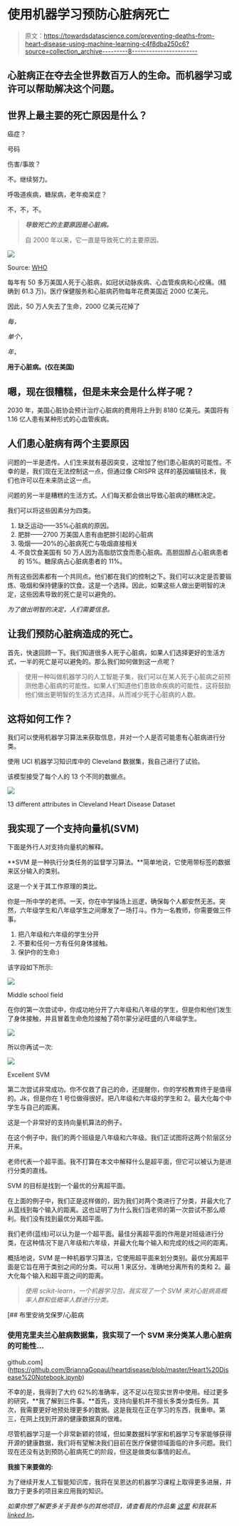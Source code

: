# 使用机器学习预防心脏病死亡

> 原文：<https://towardsdatascience.com/preventing-deaths-from-heart-disease-using-machine-learning-c4f8dba250c6?source=collection_archive---------8----------------------->

## 心脏病正在夺去全世界数百万人的生命。而机器学习或许可以帮助解决这个问题。

## 世界上最主要的死亡原因是什么？

癌症？

号码

伤害/事故？

不。继续努力。

呼吸道疾病，糖尿病，老年痴呆症？

不，不，不。

> ***导致死亡的主要原因是心脏病。***
> 
> 自 2000 年以来，它一直是导致死亡的主要原因。

![](img/3a4e84a818c6cfcbd2f648746e6b3e68.png)

Source: [WHO](https://www.who.int/news-room/fact-sheets/detail/the-top-10-causes-of-death)

每年有 50 多万美国人死于心脏病，如冠状动脉疾病、心血管疾病和心绞痛。(精确到 61.3 万)。医疗保健服务和心脏病药物每年花费美国近 2000 亿美元。

因此，50 万人失去了生命，2000 亿美元花掉了

*每，*

*单个，*

*年*，

**用于心脏病。(仅在美国)**

## 嗯，现在很糟糕，但是未来会是什么样子呢？

2030 年，美国心脏协会预计治疗心脏病的费用将上升到 8180 亿美元。美国将有 1.16 亿人患有某种形式的心血管疾病。

## 人们患心脏病有两个主要原因

问题的一半是遗传。人们生来就有基因突变，这增加了他们患心脏病的可能性。不幸的是，我们现在无法控制这一点，但通过像 CRISPR 这样的基因编辑技术，我们也许可以在未来防止这一点。

问题的另一半是糟糕的生活方式。人们每天都会做出导致心脏病的糟糕决定。

我们可以将这些因素分为四类。

1.  缺乏运动——35%心脏病的原因。
2.  肥胖——2700 万美国人患有由肥胖引起的心脏病
3.  吸烟——20%的心脏病死亡与吸烟直接相关
4.  不良饮食美国有 50 万人因为高脂肪饮食而患心脏病。高胆固醇占心脏病患者的 15%。糖尿病占心脏病患者的 11%。

所有这些因素都有一个共同点。他们都在我们的控制之下。我们可以决定是否要锻炼、吸烟和保持健康的饮食。这是一个选择。因此，如果这些人做出更明智的决定，这些因素导致的死亡是可以避免的。

*为了做出明智的决定，人们需要信息。*

## 让我们预防心脏病造成的死亡。

首先，快速回顾一下。我们知道很多人死于心脏病，如果人们选择更好的生活方式，一半的死亡是可以避免的。那么我们如何做到这一点呢？

> 使用一种叫做机器学习的人工智能子集，我们可以在某人死于心脏病之前预测他患心脏病的可能性。如果人们知道他们患致命疾病的可能性，这将鼓励他们做出更明智的生活方式选择。从而减少死于心脏病的人数。

## 这将如何工作？

我们可以使用机器学习算法来获取信息，并对一个人是否可能患有心脏病进行分类。

使用 UCI 机器学习知识库中的 Cleveland 数据集，我自己进行了试验。

该模型接受了每个人的 13 个不同的数据点。

![](img/8ad6aad1d95bd63ebd19bcb14722d335.png)

13 different attributes in Cleveland Heart Disease Dataset

## 我实现了一个支持向量机(SVM)

下面是外行人对支持向量机的解释。

**SVM 是一种执行分类任务的监督学习算法。**简单地说，它使用带标签的数据来区分输入的类别。

这是一个关于其工作原理的类比。

你是一所中学的老师。一天，你在中学操场上巡逻，确保每个人都安然无恙。突然，六年级学生和八年级学生之间爆发了一场打斗。作为一名教师，你需要做三件事。

1.  把八年级和六年级的学生分开
2.  不要和任何一方有任何身体接触。
3.  保护你的生命:)

该字段如下所示:

![](img/121bb2d47e586f3a5b13324a7a5daff9.png)

Middle school field

在你的第一次尝试中，你成功地分开了六年级和八年级的学生，但是你和他们发生了身体接触，并且冒着生命危险接触了荷尔蒙分泌旺盛的八年级学生。

![](img/619c1545a99635699f3728a8d8834d51.png)

所以你再试一次:

![](img/7ab712d45280afa5edbcc086cc82946a.png)

Excellent SVM

第二次尝试非常成功。你不仅救了自己的命，还提醒你，你的学校教育终于是值得的。Jk，但是你在 1 号位做得很好。把八年级和六年级的学生和 2。最大化每个中学生与自己的距离。

这是一个非常好的支持向量机算法的例子。

在这个例子中，我们的两个班级是八年级和六年级。我们正试图将这两个阶层区分开来。

老师代表一个超平面。我不打算在本文中解释什么是超平面，但它可以被认为是进行分类的直线。

SVM 的目标是找到一个最优的分离超平面。

在上面的例子中，我们正是这样做的，因为我们对两个类进行了分类，并最大化了从蓝线到每个输入的距离。这也证明了为什么我们当老师的第一次尝试不那么顺利。我们没有找到最优分离超平面。

我们老师(蓝线)可以认为是一个超平面。最佳分离超平面的作用是对班级进行分类，在这种情况下是八年级和六年级，并最大化每个输入和完成的线之间的距离。

概括地说，SVM 是一种机器学习算法，它使用超平面来划分类别。最优分离超平面是它旨在用于类别之间的分类。可以用 1 来区分。准确地分离所有的类和 2。最大化每个输入和超平面之间的距离。

> *使用 scikit-learn，一个机器学习包，我实现了一个 SVM 来对心脏病高概率人群和低概率人群进行分类。*

[](https://github.com/BriannaGopaul/heartdisease/blob/master/Heart%20Disease%20Notebook.ipynb) [## 布里安纳戈保罗/心脏病

### 使用克里夫兰心脏病数据集，我实现了一个 SVM 来分类某人患心脏病的可能性…

github.com](https://github.com/BriannaGopaul/heartdisease/blob/master/Heart%20Disease%20Notebook.ipynb) 

不幸的是，我得到了大约 62%的准确率，这不足以在现实世界中使用。经过更多的研究，**我了解到三件事。**首先，支持向量机并不擅长多类分类任务。其次，我需要更好地预处理更多的数据。这是我现在正在学习的东西，我重申。第三，在网上找到开源的健康数据真的很难。

尽管机器学习是一个非常新颖的领域，但如果数据科学家和机器学习专家能够获得开源的健康数据，我们将有望解决我们目前在医疗保健领域面临的许多问题。我们现在还没有达到预防心脏病死亡的阶段，但这是做类似事情的起点。

**我接下来要做的:**

为了继续开发人工智能知识库，我将在吴恩达的机器学习课程上取得更多进展，并致力于更多的项目来应用我的知识。

*如果你想了解更多关于我参与的其他项目，请查看我的作品集* [*这里*](https://tks.life/profile/brianna.gopaul) *和我联系*[*linked ln*](https://www.linkedin.com/in/brianna-gopaul-b7a626150/)*。*